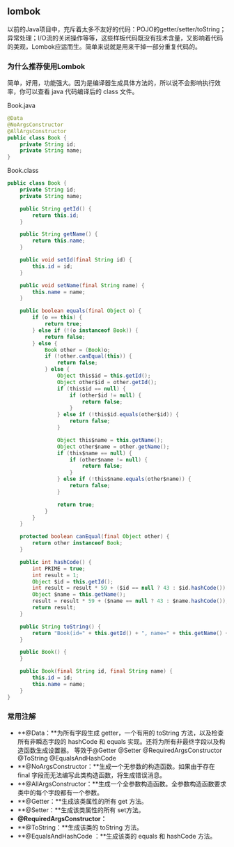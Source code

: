 ## lombok

以前的Java项目中，充斥着太多不友好的代码：POJO的getter/setter/toString；异常处理；I/O流的关闭操作等等，这些样板代码既没有技术含量，又影响着代码的美观，Lombok应运而生。简单来说就是用来干掉一部分重复代码的。



### 为什么推荐使用Lombok

简单，好用，功能强大。因为是编译器生成具体方法的，所以说不会影响执行效率，你可以查看 java 代码编译后的 class 文件。

Book.java

```java
@Data
@NoArgsConstructor
@AllArgsConstructor
public class Book {
    private String id;
    private String name;
}
```



Book.class

```java
public class Book {
    private String id;
    private String name;

    public String getId() {
        return this.id;
    }

    public String getName() {
        return this.name;
    }

    public void setId(final String id) {
        this.id = id;
    }

    public void setName(final String name) {
        this.name = name;
    }

    public boolean equals(final Object o) {
        if (o == this) {
            return true;
        } else if (!(o instanceof Book)) {
            return false;
        } else {
            Book other = (Book)o;
            if (!other.canEqual(this)) {
                return false;
            } else {
                Object this$id = this.getId();
                Object other$id = other.getId();
                if (this$id == null) {
                    if (other$id != null) {
                        return false;
                    }
                } else if (!this$id.equals(other$id)) {
                    return false;
                }

                Object this$name = this.getName();
                Object other$name = other.getName();
                if (this$name == null) {
                    if (other$name != null) {
                        return false;
                    }
                } else if (!this$name.equals(other$name)) {
                    return false;
                }

                return true;
            }
        }
    }

    protected boolean canEqual(final Object other) {
        return other instanceof Book;
    }

    public int hashCode() {
        int PRIME = true;
        int result = 1;
        Object $id = this.getId();
        int result = result * 59 + ($id == null ? 43 : $id.hashCode());
        Object $name = this.getName();
        result = result * 59 + ($name == null ? 43 : $name.hashCode());
        return result;
    }

    public String toString() {
        return "Book(id=" + this.getId() + ", name=" + this.getName() + ")";
    }

    public Book() {
    }

    public Book(final String id, final String name) {
        this.id = id;
        this.name = name;
    }
}
```



### 常用注解

- **@Data：**为所有字段生成 getter，一个有用的 toString 方法，以及检查所有非瞬态字段的 hashCode 和 equals 实现。还将为所有非最终字段以及构造函数生成设置器。
  等效于@Getter @Setter @RequiredArgsConstructor @ToString @EqualsAndHashCode 
- **@NoArgsConstructor：**生成一个无参数的构造函数。如果由于存在 final 字段而无法编写此类构造函数，将生成错误消息。
- **@AllArgsConstructor：**生成一个全参数构造函数。全参数构造函数要求类中的每个字段都有一个参数。
- **@Getter：**生成该类属性的所有 get 方法。
- **@Setter：**生成该类属性的所有 set方法。
- **@RequiredArgsConstructor：**
- **@ToString：**生成该类的 toString 方法。
- **@EqualsAndHashCode ：**生成该类的 equals 和 hashCode 方法。



